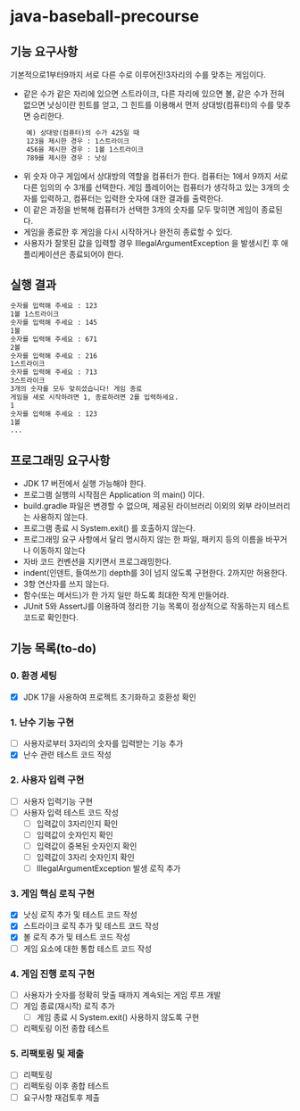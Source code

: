 # java-baseball-precourse
## 기능 요구사항
기본적으로1부터9까지 서로 다른 수로 이루어진!3자리의 수를 맞추는 게임이다.
- 같은 수가 같은 자리에 있으면 스트라이크, 다른 자리에 있으면 볼, 같은 수가 전혀 없으면 낫싱이란 힌트를 얻고, 그 힌트를 이용해서 먼저 상대방(컴퓨터)의
  수를 맞추면 승리한다.
```txt
    예) 상대방(컴퓨터)의 수가 425일 때
    123을 제시한 경우 : 1스트라이크
    456을 제시한 경우 : 1볼 1스트라이크
    789를 제시한 경우 : 낫싱
```
- 위 숫자 야구 게임에서 상대방의 역할을 컴퓨터가 한다. 컴퓨터는 1에서 9까지 서로 다른 임의의 수 3개를 선택한다. 게임 플레이어는 컴퓨터가 생각하고 있는 3개의 숫자를 입력하고, 컴퓨터는 입력한 숫자에 대한 결과를 출력한다. 
- 이 같은 과정을 반복해 컴퓨터가 선택한 3개의 숫자를 모두 맞히면 게임이 종료된다. 
- 게임을 종료한 후 게임을 다시 시작하거나 완전히 종료할 수 있다. 
- 사용자가 잘못된 값을 입력할 경우 IllegalArgumentException 을 발생시킨 후 애플리케이션은 종료되어야 한다.

## 실행 결과
```txt
숫자를 입력해 주세요 : 123
1볼 1스트라이크
숫자를 입력해 주세요 : 145
1볼
숫자를 입력해 주세요 : 671
2볼
숫자를 입력해 주세요 : 216
1스트라이크
숫자를 입력해 주세요 : 713
3스트라이크
3개의 숫자를 모두 맞히셨습니다! 게임 종료
게임을 새로 시작하려면 1, 종료하려면 2를 입력하세요.
1
숫자를 입력해 주세요 : 123
1볼
...
```
## 프로그래밍 요구사항
- JDK 17 버전에서 실행 가능해야 한다. 
- 프로그램 실행의 시작점은 Application 의 main() 이다. 
- build.gradle 파일은 변경할 수 없으며, 제공된 라이브러리 이외의 외부 라이브러리는 사용하지 않는다. 
- 프로그램 종료 시 System.exit() 를 호출하지 않는다. 
- 프로그래밍 요구 사항에서 달리 명시하지 않는 한 파일, 패키지 등의 이름을 바꾸거나 이동하지 않는다
- 자바 코드 컨벤션을 지키면서 프로그래밍한다.
- indent(인덴트, 들여쓰기) depth를 3이 넘지 않도록 구현한다. 2까지만 허용한다.
- 3항 연산자를 쓰지 않는다.
- 함수(또는 메서드)가 한 가지 일만 하도록 최대한 작게 만들어라.
- JUnit 5와 AssertJ를 이용하여 정리한 기능 목록이 정상적으로 작동하는지 테스트 코드로 확인한다.

## 기능 목록(to-do)
### 0. 환경 세팅
- [X] JDK 17을 사용하여 프로젝트 초기화하고 호환성 확인
### 1. 난수 기능 구현
- [ ] 사용자로부터 3자리의 숫자를 입력받는 기능 추가
- [X] 난수 관련 테스트 코드 작성
### 2. 사용자 입력 구현
- [ ] 사용자 입력기능 구현
- [ ] 사용자 입력 테스트 코드 작성
  - [ ] 입력값이 3자리인지 확인
  - [ ] 입력값이 숫자인지 확인
  - [ ] 입력값이 중복된 숫자인지 확인
  - [ ] 입력값이 3자리 숫자인지 확인
  - [ ] IllegalArgumentException 발생 로직 추가
### 3. 게임 핵심 로직 구현
- [X] 낫싱 로직 추가 및 테스트 코드 작성
- [X] 스트라이크 로직 추가 및 테스트 코드 작성
- [X] 볼 로직 추가 및 테스트 코드 작성
- [ ] 게임 요소에 대한 통합 테스트 코드 작성
### 4. 게임 진행 로직 구현
- [ ] 사용자가 숫자를 정확히 맞출 때까지 계속되는 게임 루프 개발
- [ ] 게임 종료(재시작) 로직 추가
  - [ ] 게임 종료 시 System.exit() 사용하지 않도록 구현 
- [ ] 리펙토링 이전 종합 테스트
### 5. 리팩토링 및 제출
- [ ] 리팩토링
- [ ] 리펙토링 이후 종합 테스트
- [ ] 요구사항 재검토후 제출